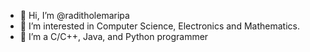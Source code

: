 - 👋 Hi, I’m @raditholemaripa
- 👀 I’m interested in Computer Science, Electronics and Mathematics.
- 🌱 I’m a C/C++, Java, and Python programmer

<!---
raditholemaripa/raditholemaripa is a ✨ special ✨ repository because its `README.md` (this file) appears on your GitHub profile.
You can click the Preview link to take a look at your changes.
--->
